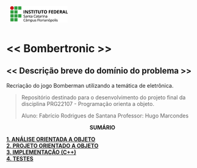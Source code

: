<img src="img/ifsc-logo.png"
     width="30%"
     style="padding: 10px">

# << Bombertronic >>

## << Descrição breve do domínio do problema >>

Recriação do jogo Bomberman utilizando a temática de eletrônica.

> Repositório destinado para o desenvolvimento do projeto final da disciplina PRG22107 - Programação orienta a objeto. 
> 
> Aluno: Fabrício Rodrigues de Santana 
> Professor: Hugo Marcondes

<p align=center><strong>SUMÁRIO</strong></p>

[**1. ANÁLISE ORIENTADA A OBJETO**](./analise.md)<br>
[**2. PROJETO ORIENTADO A OBJETO**](./projeto.md)<br>
[**3. IMPLEMENTAÇÃO (C++)**](./implementacao.md)<br>
[**4. TESTES**](./testes.md)<br>
